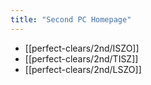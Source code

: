 ```yaml
---
title: "Second PC Homepage"
---
```

- [[perfect-clears/2nd/ISZO]]
- [[perfect-clears/2nd/TISZ]]
- [[perfect-clears/2nd/LSZO]]